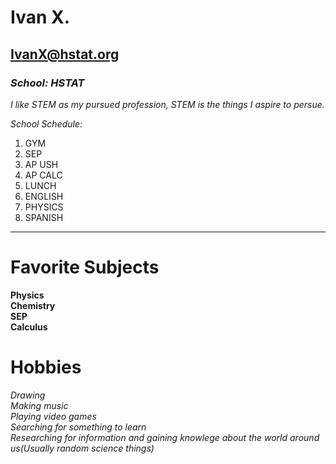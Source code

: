 # Ivan X.




## IvanX@hstat.org 





### *School: HSTAT*





 *I like STEM as my pursued profession, STEM is the things I aspire to persue.*



*School Schedule:*
1. GYM
1. SEP
1. AP USH
1. AP CALC
1. LUNCH
1. ENGLISH
1. PHYSICS
1. SPANISH   

-------------------------------------------------------------------------------------------------------------------------  

# Favorite Subjects
**Physics**  
**Chemistry**  
**SEP**  
**Calculus**  

# Hobbies
*Drawing*  
*Making music*  
*Playing video games*  
*Searching for something to learn*  
*Researching for information and gaining knowlege about the world around us(Usually random science things)*  

